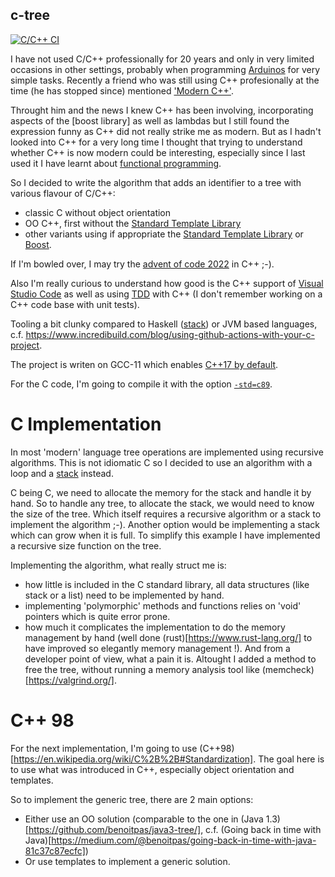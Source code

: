 c-tree
------

[![C/C++ CI](https://github.com/benoitpas/c-tree/actions/workflows/ccpp.yml/badge.svg)](https://github.com/benoitpas/c-tree/actions/workflows/ccpp.yml)

I have not used C/C++ professionally for 20 years and only in very limited occasions in other settings, probably when programming [Arduinos](https://www.arduino.cc/) for very simple tasks. Recently a friend who was still using C++ profesionally at the time (he has stopped since) mentioned ['Modern C++'](https://www.modernescpp.com/index.php/what-is-modern-c).

Throught him and the news I knew C++ has been involving, incorporating aspects of the [boost library] as well as lambdas but I still found the expression funny as C++ did not really strike me as modern. But as I hadn't looked into C++ for a very long time I thought that trying to understand whether C++ is now modern could be interesting, especially since I last used it I have learnt about [functional programming](https://en.wikipedia.org/wiki/Functional_programming).

So I decided to write the algorithm that adds an identifier to a tree with various flavour of C/C++:
* classic C without object orientation
* OO C++, first without the [Standard Template Library](https://en.wikipedia.org/wiki/Standard_Template_Library)
* other variants using if appropriate the  [Standard Template Library](https://en.wikipedia.org/wiki/Standard_Template_Library) or [Boost](https://www.boost.org/).

If I'm bowled over, I may try the [advent of code 2022](https://adventofcode.com/2022) in C++ ;-).

Also I'm really curious to understand how good is the C++ support of [Visual Studio Code](https://code.visualstudio.com/) as well as using [TDD](https://code.visualstudio.com/) with C++ (I don't remember working on a C++ code base with unit tests).

Tooling a bit clunky compared to Haskell ([stack](https://docs.haskellstack.org/en/stable/)) or JVM based languages, c.f. https://www.incredibuild.com/blog/using-github-actions-with-your-c-project.

The project is writen on GCC-11 which enables [C++17 by default](https://gcc.gnu.org/gcc-11/changes.html).

For the C code, I'm going to compile it with the option [`-std=c89`](https://en.wikipedia.org/wiki/ANSI_C#C89).

# C Implementation

In most 'modern' language tree operations are implemented using recursive algorithms. This is not idiomatic C so I decided to use an algorithm with a loop and a [stack](https://en.wikipedia.org/wiki/Stack_(abstract_data_type)) instead.

C being C, we need to allocate the memory for the stack and handle it by hand. So to handle any tree, to allocate the stack, we would need to know the size of the tree. Which itself requires a recursive algorithm or a stack to implement the algorithm ;-). Another option would be implementing a stack which can grow when it is full. To simplify this example I have implemented a recursive size function on the tree.

Implementing the algorithm, what really struct me is:
* how little is included in the C standard library, all data structures (like stack or a list) need to be implemented by hand.
* implementing 'polymorphic' methods and functions relies on 'void' pointers which is quite error prone.
* how much it complicates the implementation to do the memory management by hand (well done (rust)[https://www.rust-lang.org/] to have improved so elegantly memory management !). And from a developer point of view, what a pain it is. Altought I added a method to free the tree, without running a memory analysis tool like (memcheck)[https://valgrind.org/].

# C++ 98

For the next implementation, I'm going to use (C++98)[https://en.wikipedia.org/wiki/C%2B%2B#Standardization]. The goal here is to use what was introduced in C++, especially object orientation and templates.

So to implement the generic tree, there are 2 main options:
* Either use an OO solution (comparable to the one in (Java 1.3)[https://github.com/benoitpas/java3-tree/], c.f. (Going back in time with Java)[https://medium.com/@benoitpas/going-back-in-time-with-java-81c37c87ecfc])
* Or use templates to implement a generic solution.

